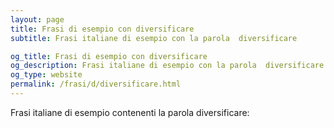 ```yaml
---
layout: page
title: Frasi di esempio con diversificare 
subtitle: Frasi italiane di esempio con la parola  diversificare

og_title: Frasi di esempio con diversificare 
og_description: Frasi italiane di esempio con la parola  diversificare
og_type: website
permalink: /frasi/d/diversificare.html
---
```


Frasi italiane di esempio contenenti la parola diversificare:


